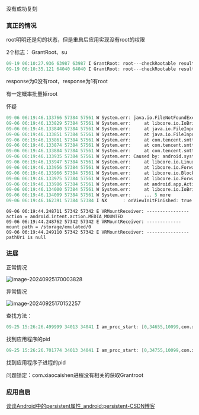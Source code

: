 没有成功复刻



### 真正的情况

root明明还是勾的状态，但是重启后应用实现没有root的权限





2个标志：
GrantRoot、su

```verilog
09-19 06:10:27.936 63987 63987 I GrantRoot: root---checkRootable result: 1, response: 0 ,uid:10052
09-19 06:10:35.121 64040 64040 I GrantRoot: root---checkRootable result: 1, response: 1 ,uid:10093
```

response为0没有root，response为1有root







有一定概率批量掉root

怀疑

```verilog
09-06 06:19:46.133766 57384 57561 W System.err: java.io.FileNotFoundException: /data/user/0/com.caishen.guaji/cache/optlist.ser: open failed: ENOENT (No such file or directory)
09-06 06:19:46.133829 57384 57561 W System.err: 	at libcore.io.IoBridge.open(IoBridge.java:496)
09-06 06:19:46.133840 57384 57561 W System.err: 	at java.io.FileInputStream.<init>(FileInputStream.java:159)
09-06 06:19:46.133851 57384 57561 W System.err: 	at java.io.FileInputStream.<init>(FileInputStream.java:115)
09-06 06:19:46.133861 57384 57561 W System.err: 	at com.tencent.smtt.net.b.b(TbsJavaCore:12)
09-06 06:19:46.133874 57384 57561 W System.err: 	at com.tencent.smtt.net.b.c(TbsJavaCore:4)
09-06 06:19:46.133884 57384 57561 W System.err: 	at com.tencent.smtt.net.NetworkSmttService.preconnectMainResources(TbsJavaCore:1)
09-06 06:19:46.133935 57384 57561 W System.err: Caused by: android.system.ErrnoException: open failed: ENOENT (No such file or directory)
09-06 06:19:46.133947 57384 57561 W System.err: 	at libcore.io.Linux.open(Native Method)
09-06 06:19:46.133956 57384 57561 W System.err: 	at libcore.io.ForwardingOs.open(ForwardingOs.java:167)
09-06 06:19:46.133966 57384 57561 W System.err: 	at libcore.io.BlockGuardOs.open(BlockGuardOs.java:252)
09-06 06:19:46.133975 57384 57561 W System.err: 	at libcore.io.ForwardingOs.open(ForwardingOs.java:167)
09-06 06:19:46.133986 57384 57561 W System.err: 	at android.app.ActivityThread$AndroidOs.open(ActivityThread.java:7337)
09-06 06:19:46.134000 57384 57561 W System.err: 	at libcore.io.IoBridge.open(IoBridge.java:482)
09-06 06:19:46.134009 57384 57561 W System.err: 	... 5 more
09-06 06:19:46.162391 57384 57384 I NX      : onViewInitFinished: true
```





```
09-06 06:19:44.248711 57342 57342 E VRMountReceiver: ---------------- action = android.intent.action.MEDIA_MOUNTED
09-06 06:19:44.248762 57342 57342 E VRMountReceiver: ------------- mount path = /storage/emulated/0
09-06 06:19:44.249110 57342 57342 E VRMountReceiver: ---------------- pathUri is null 
```





### 进展

正常情况

![image-20240925170003828](https://cdn.jsdelivr.net/gh/chaixiang2002/repo/picgo/img/202409251700921.png)

异常情况

![image-20240925170152257](https://cdn.jsdelivr.net/gh/chaixiang2002/repo/picgo/img/202409251701412.png)





查找方法：

```verilog
09-25 15:26:26.499999 34013 34041 I am_proc_start: [0,34655,10099,com.xiaocaishen,service,{com.xiaocaishen/com.nx.uiauto.accessibility.AccessibilityService}]
```

找到应用程序的pid

```verilog
09-25 15:26:26.701774 34013 34041 I am_proc_start: [0,34755,10099,com.xiaocaishen:web,service,{com.xiaocaishen/com.main.app.X5ProcessInitService}]
```

找到应用程序子进程的pid

问题锁定：com.xiaocaishen进程没有相关的获取Grantroot





### 应用自启

[谈谈Android中的persistent属性_android:persistent-CSDN博客](https://blog.csdn.net/salmon_zhang/article/details/90741912)

